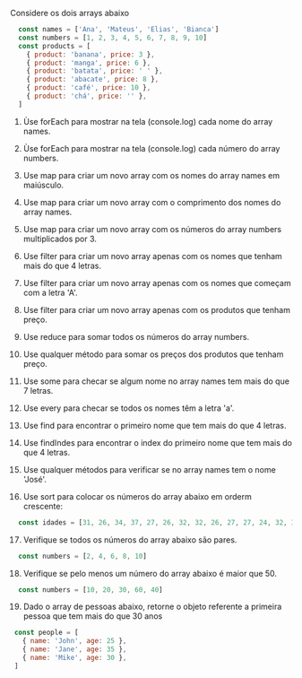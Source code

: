 Considere os dois arrays abaixo

```js
  const names = ['Ana', 'Mateus', 'Elias', 'Bianca']
  const numbers = [1, 2, 3, 4, 5, 6, 7, 8, 9, 10]
  const products = [
    { product: 'banana', price: 3 },
    { product: 'manga', price: 6 },
    { product: 'batata', price: ' ' },
    { product: 'abacate', price: 8 },
    { product: 'café', price: 10 },
    { product: 'chá', price: '' },
  ]
```


1) Ùse forEach para mostrar na tela (console.log) cada nome do array names.


2) Ùse forEach para mostrar na tela (console.log) cada número do array numbers.


3) Use map para criar um novo array com os nomes do array names em maiúsculo.


4) Use map para criar um novo array com o comprimento dos nomes do array names.


5) Use map para criar um novo array com os números do array numbers multiplicados por 3.


6) Use filter para criar um novo array apenas com os nomes que tenham mais do que 4 letras.


7) Use filter para criar um novo array apenas com os nomes que começam com a letra 'A'.


8) Use filter para criar um novo array apenas com os produtos que tenham preço.


9) Use reduce para somar todos os números do array numbers.


10) Use qualquer método para somar os preços dos produtos que tenham preço.


11) Use some para checar se algum nome no array names tem mais do que 7 letras.


12) Use every para checar se todos os nomes têm a letra 'a'.


13) Use find para encontrar o primeiro nome que tem mais do que 4 letras.


14) Use findIndes para encontrar o index do primeiro nome que tem mais do que 4 letras.


15) Use qualquer métodos para verificar se no array names tem o nome 'José'.


16) Use sort para colocar os números do array abaixo em orderm crescente:
```js
  const idades = [31, 26, 34, 37, 27, 26, 32, 32, 26, 27, 27, 24, 32, 33, 27, 25, 26, 38, 37, 31, 34, 24, 33, 29, 26]
```


17) Verifique se todos os números do array abaixo são pares.
```js
  const numbers = [2, 4, 6, 8, 10]
```


18) Verifique se pelo menos um número do array abaixo é maior que 50.
```js
  const numbers = [10, 20, 30, 60, 40]
```


19) Dado o array de pessoas abaixo, retorne o objeto referente a primeira pessoa que tem mais do que 30 anos
 ```js
  const people = [
    { name: 'John', age: 25 },
    { name: 'Jane', age: 35 },
    { name: 'Mike', age: 30 },
  ]
```